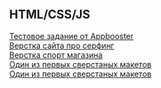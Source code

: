 ## HTML/CSS/JS

[Тестовое задание от Appbooster](https://github.com/bektemirovkam/bektemirovkam.github.io/tree/master/Appbooster) </br>
[Верстка сайта про серфинг](https://github.com/bektemirovkam/bektemirovkam.github.io/tree/master/Go_Surf) </br>
[Верстка спорт магазина](https://github.com/bektemirovkam/bektemirovkam.github.io/tree/master/Sport_magazin)</br>
[Один из первых сверстаных макетов](https://github.com/bektemirovkam/bektemirovkam.github.io/tree/master/multipurprose)</br>
[Один из первых сверстаных макетов](https://github.com/bektemirovkam/bektemirovkam.github.io/tree/master/UNIQUE_TECH)</br>

